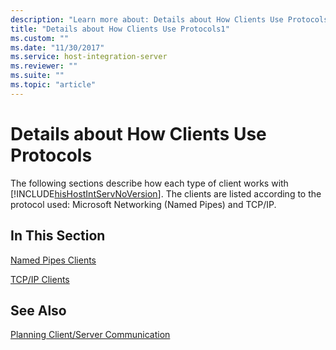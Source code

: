 ```yaml
---
description: "Learn more about: Details about How Clients Use Protocols"
title: "Details about How Clients Use Protocols1"
ms.custom: ""
ms.date: "11/30/2017"
ms.service: host-integration-server
ms.reviewer: ""
ms.suite: ""
ms.topic: "article"
---
```

# Details about How Clients Use Protocols
The following sections describe how each type of client works with [!INCLUDE[hisHostIntServNoVersion](../includes/hishostintservnoversion-md.md)]. The clients are listed according to the protocol used: Microsoft Networking (Named Pipes) and TCP/IP.  
  
## In This Section  
 [Named Pipes Clients](../core/named-pipes-clients2.md)  
  
 [TCP/IP Clients](../core/tcp-ip-clients2.md)  
  
## See Also  
 [Planning Client/Server Communication](../core/planning-client-server-communication2.md)
